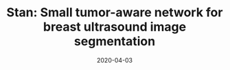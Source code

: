 ---
title: "Stan: Small tumor-aware network for breast ultrasound image segmentation"
collection: publications
permalink: /publication/2020-04-03-stan
date: 2020-04-03
venue: 'International Symposium on Biomedical Imaging (ISBI)'
paperurl: "/files/paper/stan.pdf"
link: 'https://www.ncbi.nlm.nih.gov/pmc/articles/PMC7733528/'
code: 'https://ieeexplore.ieee.org/abstract/document/9098691'
citation: 'B. Shareef, M. Xian and A. Vakanski, &quot;Stan: Small Tumor-Aware Network for Breast Ultrasound Image Segmentation. &quot; <i>2020 IEEE 17th International Symposium on Biomedical Imaging (ISBI)</i>, Iowa City, IA, USA, 2020, pp. 1-5, doi: 10.1109/ISBI45749.2020.9098691'
---